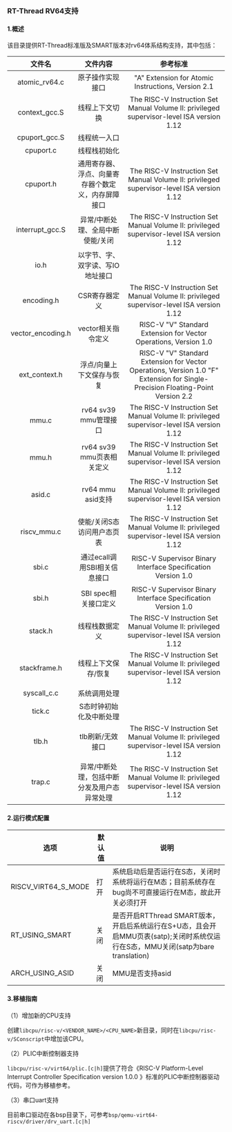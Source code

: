 ### RT-Thread RV64支持

#### 1.概述

该目录提供RT-Thread标准版及SMART版本对rv64体系结构支持，其中包括：

|      文件名      |                      文件内容                      |                                                                                     参考标准                                                                                     |
| :---------------: | :------------------------------------------------: | :-------------------------------------------------------------------------------------------------------------------------------------------------------------------------------: |
|   atomic_rv64.c   |                  原子操作实现接口                  |                                                                "A" Extension for Atomic Instructions, Version 2.1                                                                |
|   context_gcc.S   |                   线程上下文切换                   |                                            The RISC-V Instruction Set Manual Volume II: privileged  supervisor-level ISA version 1.12                                            |
|   cpuport_gcc.S   |                    线程统一入口                    |                                                                                                                                                                                  |
|     cpuport.c     |                    线程栈初始化                    |                                                                                                                                                                                  |
|     cpuport.h     | 通用寄存器、浮点、向量寄存器个数定义，内存屏障接口 |                                            The RISC-V Instruction Set Manual Volume II: privileged  supervisor-level ISA version 1.12                                            |
|  interrupt_gcc.S  |          异常/中断处理、全局中断使能/关闭          |                                            The RISC-V Instruction Set Manual Volume II: privileged  supervisor-level ISA version 1.12                                            |
|       io.h       |          以字节、字、双字读、写IO地址接口          |                                                                                                                                                                                  |
|    encoding.h    |                   CSR寄存器定义                   |                                            The RISC-V Instruction Set Manual Volume II: privileged  supervisor-level ISA version 1.12                                            |
| vector_encoding.h |                 vector相关指令定义                 |                                                         RISC-V "V" Standard Extension for Vector Operations, Version 1.0                                                         |
|   ext_context.h   |             浮点/向量上下文保存与恢复             | RISC-V "V" Standard Extension for Vector Operations, Version 1.0                                                 "F" Extension for Single-Precision    Floating-Point Version 2.2 |
|       mmu.c       |               rv64 sv39 mmu管理接口               |                                            The RISC-V Instruction Set Manual Volume II: privileged  supervisor-level ISA version 1.12                                            |
|       mmu.h       |             rv64 sv39 mmu页表相关定义             |                                            The RISC-V Instruction Set Manual Volume II: privileged  supervisor-level ISA version 1.12                                            |
|      asid.c      |                 rv64 mmu asid支持                 |                                            The RISC-V Instruction Set Manual Volume II: privileged  supervisor-level ISA version 1.12                                            |
|    riscv_mmu.c    |             使能/关闭S态访问用户态页表             |                                            The RISC-V Instruction Set Manual Volume II: privileged  supervisor-level ISA version 1.12                                            |
|       sbi.c       |            通过ecall调用SBI相关信息接口            |                                                           RISC-V Supervisor Binary Interface Specification Version 1.0                                                           |
|       sbi.h       |                SBI spec相关接口定义                |                                                           RISC-V Supervisor Binary Interface Specification Version 1.0                                                           |
|      stack.h      |                   线程栈数据定义                   |                                            The RISC-V Instruction Set Manual Volume II: privileged  supervisor-level ISA version 1.12                                            |
|   stackframe.h   |                线程上下文保存/恢复                |                                            The RISC-V Instruction Set Manual Volume II: privileged  supervisor-level ISA version 1.12                                            |
|    syscall_c.c    |                    系统调用处理                    |                                                                                                                                                                                  |
|      tick.c      |              S态时钟初始化及中断处理              |                                                                                                                                                                                  |
|       tlb.h       |                  tlb刷新/无效接口                  |                                            The RISC-V Instruction Set Manual Volume II: privileged  supervisor-level ISA version 1.12                                            |
|      trap.c      |    异常/中断处理，包括中断分发及用户态异常处理    |                                            The RISC-V Instruction Set Manual Volume II: privileged  supervisor-level ISA version 1.12                                            |

#### 2.运行模式配置

| 选项            |  默认值 | 说明                                                                                                 |
| --------------- | --- | ---------------------------------------------------------------------------------------------------- |
| RISCV_VIRT64_S_MODE    | 打开 | 系统启动后是否运行在S态，关闭时系统将运行在M态；目前系统存在bug尚不可直接运行在M态，故此开关必须打开 |
| RT_USING_SMART  | 关闭 | 是否开启RTThread SMART版本，开启后系统运行在S+U态，且会开启MMU页表(satp);关闭时系统仅运行在S态，MMU关闭(satp为bare translation)    |
| ARCH_USING_ASID | 关闭 | MMU是否支持asid                                                                     |

#### 3.移植指南

（1）增加新的CPU支持

创建`libcpu/risc-v/<VENDOR_NAME>/<CPU_NAME>`新目录，同时在`libcpu/risc-v/SConscript`中增加该CPU。

（2）PLIC中断控制器支持

`libcpu/risc-v/virt64/plic.[c|h]`提供了符合《RISC-V Platform-Level Interrupt Controller Specification version 1.0.0 》标准的PLIC中断控制器驱动代码，可作为移植参考。

（3）串口uart支持

目前串口驱动在各bsp目录下，可参考`bsp/qemu-virt64-riscv/driver/drv_uart.[c|h]`